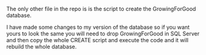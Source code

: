 The only other file in the repo is is the script to create the GrowingForGood database. 

I have made some changes to my version of the database so if you want yours to look the same you will need to drop GrowingForGood in SQL Server and then copy the whole CREATE script and execute the code and it will rebuild the whole database.
